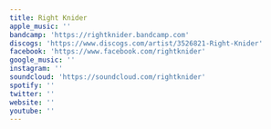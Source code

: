 ```yaml
---
title: Right Knider
apple_music: ''
bandcamp: 'https://rightknider.bandcamp.com'
discogs: 'https://www.discogs.com/artist/3526821-Right-Knider'
facebook: 'https://www.facebook.com/rightknider'
google_music: ''
instagram: ''
soundcloud: 'https://soundcloud.com/rightknider'
spotify: ''
twitter: ''
website: ''
youtube: ''
---
```

